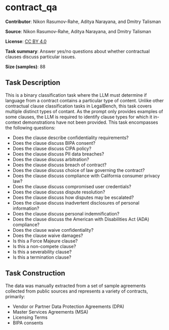# contract_qa

**Contributor**: Nikon Rasumov-Rahe, Aditya Narayana, and Dmitry Talisman

**Source**: Nikon Rasumov-Rahe, Aditya Narayana, and Dmitry Talisman

**License**: [CC BY 4.0](https://creativecommons.org/licenses/by/4.0/)

**Task summary**: Answer yes/no questions about whether contractual clauses discuss particular issues.

**Size (samples)**: 88

## Task Description

This is a binary classification task where the LLM must determine if language from a contract contains a particular type of content. Unlike other contractual clause classification tasks in LegalBench, this task covers multiple distinct types of contant. As the prompt only provides examples of some clauses, the LLM is required to identify clause types for which it in-context demonstrations have not been provided. This task encompasses the following questions:

- Does the clause describe confidentiality requirements?
- Does the clause discuss BIPA consent?
- Does the clause discuss CIPA policy?
- Does the clause discuss PII data breaches?
- Does the clause discuss arbitration?
- Does the clause discuss breach of contract?
- Does the clause discuss choice of law governing the contract?
- Does the clause discuss compliance with California consumer privacy law?
- Does the clause discuss compromised user credentials?
- Does the clause discuss dispute resolution?
- Does the clause discuss how disputes may be escalated?
- Does the clause discuss inadvertent disclosures of personal information?
- Does the clause discuss personal indemnification?
- Does the clause discuss the American with Disabilities Act (ADA) compliance?
- Does the clause waive confidentiality?
- Does the clause waive damages?
- Is this a Force Majeure clause?
- Is this a non-compete clause?
- Is this a severability clause?
- Is this a termination clause?

## Task Construction

The data was manually extracted from a set of sample agreements collected from public sources and represents a variety of contracts, primarily:

- Vendor or Partner Data Protection Agreements (DPA)
- Master Services Agreements (MSA)
- Licensing Terms
- BIPA consents
